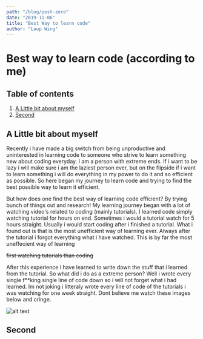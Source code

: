 ```yaml
---
path: "/blog/post-zero"
date: "2019-11-06"
title: "Best Way to learn code"
author: "Laup Wing"
---
```


# Best way to learn code (according to me)
## Table of contents
1. [A Little bit about myself](#a-little-bit-about-myself)
1. [Second](#second)

## A Little bit about myself
Recently i have made a big switch from being unproductive and uninterested in learning code to someone who strive to learn something new about coding everyday. I am a person with extreme ends. If i want to be lazy i will make sure i am the laziest person ever, but on the flipside if i want to learn something i will do everything in my power to do it and so efficient as possible. So here began my journey to learn code and trying to find the best possible way to learn it efficient.
  
But how does one find the best way of learning code efficient? By trying bunch of things out and research! My learning journey began with a lot of watching video's related to coding (mainly tutorials). I learned code simply watching tutorial for hours on end. Sometimes i would a tutorial watch for 5 hours straight. Usually i would start coding after i finished a tutorial. What i found out is that is the most unefficient way of learning ever. Always after the tutorial i forgot everything what i have watched. This is by far the most uneffecient way of learning

~~first watching tutorials than coding~~

After this experience i have learned to write down the stuff that i learned from the tutorial. So what did i do as a extreme person? Well i wrote every single f**king single line of code down so i will not forget what i had learned. Im not joking i litteraly wrote every line of code of the tutorials i was watching for one week straight. Dont believe me watch these images below and cringe.

![alt text](http://via.placeholder.com/640x360)

## Second